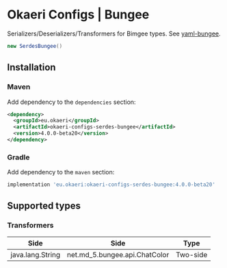 # Okaeri Configs | Bungee

Serializers/Deserializers/Transformers for Bimgee types. See [yaml-bungee](https://github.com/OkaeriPoland/okaeri-configs/tree/master/yaml-bungee).

```java
new SerdesBungee()
```

## Installation

### Maven

Add dependency to the `dependencies` section:

```xml
<dependency>
  <groupId>eu.okaeri</groupId>
  <artifactId>okaeri-configs-serdes-bungee</artifactId>
  <version>4.0.0-beta20</version>
</dependency>
```

### Gradle

Add dependency to the `maven` section:

```groovy
implementation 'eu.okaeri:okaeri-configs-serdes-bungee:4.0.0-beta20'
```

## Supported types

### Transformers

| Side | Side | Type |
|-|-|-|
| java.lang.String | net.md_5.bungee.api.ChatColor | Two-side |
